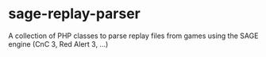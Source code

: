 sage-replay-parser
==================

A collection of PHP classes to parse replay files from games using the SAGE engine (CnC 3, Red Alert 3, ...)